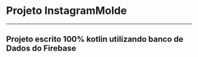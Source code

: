 # Projeto InstagramMolde
<hr>
<h2>Projeto escrito 100% kotlin utilizando banco de 
Dados do Firebase</h2>  
